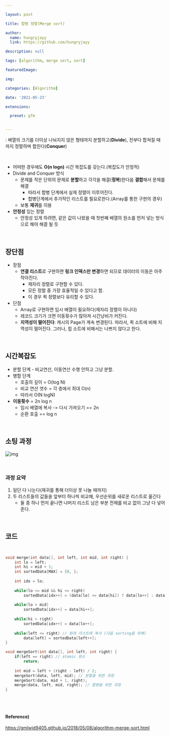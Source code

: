 ```yaml
---

layout: post

title: 합병 정렬(Merge sort)

author: 
  name: hungryjayy
  link: https://github.com/hungryjayy

description: null

tags: [algorithm, merge sort, sort]

featuredImage: 

img: 

categories: [Algorithm]

date: '2021-05-23'

extensions:

  preset: gfm


---
```


: 배열의 크기를 더이상 나눠지지 않은 형태까지 분할하고(**Divide**), 전부다 합쳐질 때 까지 정렬하며 합친다(**Conquer**)

<br>

* 어떠한 경우에도 **O(n logn)** 시간 복잡도를 갖는다.(복잡도가 안정적)
* Divide and Conquer 방식
  * 문제를 작은 단위의 문제로 **분할**하고 각각을 해결(**정복**)한다음 **결합**해서 문제를 해결
    * 따라서 합병 단계에서 실제 정렬이 이루어진다.
    * 합병단계에서 추가적인 리스트를 필요로한다.(Array를 통한 구현의 경우)
  * 보통 **재귀**를 이용
* **안정성** 있는 정렬
  * 안정성 있게 하려면, 같은 값이 나왔을 때 첫번째 배열의 원소를 먼저 넣는 방식으로 해야 해결 될 듯 

<br>

## 장단점

* 장점
  * **연결 리스트**로 구현하면 **링크 인덱스만 변경**하면 되므로 데이터의 이동은 아주 작아진다.
    * 제자리 정렬로 구현할 수 있다.
    * 모든 정렬 중 가장 효율적일 수 있다고 함.
    * 이 경우 퀵 정렬보다 유리할 수 있다.
* 단점
  * Array로 구현하면 임시 배열이 필요하다(제자리 정렬이 아니다)
  * 레코드 크기가 크면 이동횟수가 많아져 시간낭비가 커진다.
  * **지역성이 떨어진다**: 캐시의 Page가 계속 변경된다. 따라서, 퀵 소트에 비해 지역성이 떨어진다. 그러나, 힙 소트에 비해서는 나쁘지 않다고 한다.

<br>

## 시간복잡도

* 분할 단계 - 비교연산, 이동연산 수행 안하고 그냥 분할.
* 병합 단계
  * 호출의 깊이 = O(log N)
  * 비교 연산 갯수 = 각 층에서 최대 O(n)
  * 따라서 O(N logN)
* **이동횟수** = 2n log n
  * 임시 배열에 복사 -> 다시 가져오기 == 2n
  * 순환 호출 == log n

<Br>

## 소팅 과정

![img](https://gmlwjd9405.github.io/images/algorithm-merge-sort/merge-sort-concepts.png)

<br>

### 과정 요약

1. 일단 다 나눈다(재귀를 통해 더이상 못 나눌 때까지)
2. 두 리스트들의 값들을 앞부터 하나씩 비교해, 우선순위를 새로운 리스트로 옮긴다
   * 둘 중 하나 먼저 끝나면 나머지 리스트 남은 부분 전체를 비교 없이 그냥 다 넣어준다.

<br>

## 코드

```c++


void merge(int data[], int left, int mid, int right) {
    int lo = left;
    int hi = mid + 1;
    int sortedData[MAX] = {0, };
  
    int idx = lo;
    
    while(lo <= mid && hi <= right)
        sortedData[idx++] = (data[lo] <= data[hi]) ? data[lo++] : data[hi++];
    
    while(lo > mid)
        sortedData[idx++] = data[hi++];
    
    while(hi > right)
        sortedData[idx++] = data[lo++];
    
    while(left <= right) // 원래 리스트에 복사 (다음 sorting을 위해)
        data[left] = sortedData[left++];
}

void mergeSort(int data[], int left, int right) {
    if(left == right) // atomic 원소
        return;
    
    int mid = left + (right - left) / 2;
    mergeSort(data, left, mid); // 분할을 위한 과정
    mergeSort(data, mid + 1, right);
    merge(data, left, mid, right); // 합병을 위한 과정
}
```

<br><br>

#### Reference)

https://gmlwjd9405.github.io/2018/05/08/algorithm-merge-sort.html